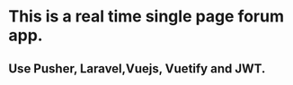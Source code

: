 # This is a real time single page forum app.

## Use Pusher, Laravel,Vuejs, Vuetify and JWT.

<!-- Practise Project Finished  -->
